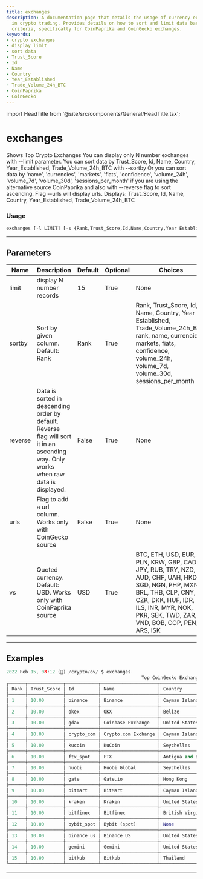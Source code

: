 ```yaml
---
title: exchanges
description: A documentation page that details the usage of currency exchange parameters
  in crypto trading. Provides details on how to sort and limit data based on various
  criteria, specifically for CoinPaprika and CoinGecko exchanges.
keywords:
- crypto exchanges
- display limit
- sort data
- Trust_Score
- Id
- Name
- Country
- Year_Established
- Trade_Volume_24h_BTC
- CoinPaprika
- CoinGecko
---
```


import HeadTitle from '@site/src/components/General/HeadTitle.tsx';

<HeadTitle title="exchanges - Ov - Crypto - Reference | OpenBB Terminal Docs" />

# exchanges

Shows Top Crypto Exchanges You can display only N number exchanges with --limit parameter. You can sort data by Trust_Score, Id, Name, Country, Year_Established, Trade_Volume_24h_BTC with --sortby Or you can sort data by 'name', 'currencies', 'markets', 'fiats', 'confidence', 'volume_24h', 'volume_7d', 'volume_30d', 'sessions_per_month' if you are using the alternative source CoinPaprika and also with --reverse flag to sort ascending. Flag --urls will display urls. Displays: Trust_Score, Id, Name, Country, Year_Established, Trade_Volume_24h_BTC

### Usage

```python
exchanges [-l LIMIT] [-s {Rank,Trust_Score,Id,Name,Country,Year Established,Trade_Volume_24h_BTC,rank,name,currencies,markets,fiats,confidence,volume_24h,volume_7d,volume_30d,sessions_per_month}] [-r] [-u] [--vs {BTC,ETH,USD,EUR,PLN,KRW,GBP,CAD,JPY,RUB,TRY,NZD,AUD,CHF,UAH,HKD,SGD,NGN,PHP,MXN,BRL,THB,CLP,CNY,CZK,DKK,HUF,IDR,ILS,INR,MYR,NOK,PKR,SEK,TWD,ZAR,VND,BOB,COP,PEN,ARS,ISK}]
```

---

## Parameters

| Name | Description | Default | Optional | Choices |
| ---- | ----------- | ------- | -------- | ------- |
| limit | display N number records | 15 | True | None |
| sortby | Sort by given column. Default: Rank | Rank | True | Rank, Trust_Score, Id, Name, Country, Year Established, Trade_Volume_24h_BTC, rank, name, currencies, markets, fiats, confidence, volume_24h, volume_7d, volume_30d, sessions_per_month |
| reverse | Data is sorted in descending order by default. Reverse flag will sort it in an ascending way. Only works when raw data is displayed. | False | True | None |
| urls | Flag to add a url column. Works only with CoinGecko source | False | True | None |
| vs | Quoted currency. Default: USD. Works only with CoinPaprika source | USD | True | BTC, ETH, USD, EUR, PLN, KRW, GBP, CAD, JPY, RUB, TRY, NZD, AUD, CHF, UAH, HKD, SGD, NGN, PHP, MXN, BRL, THB, CLP, CNY, CZK, DKK, HUF, IDR, ILS, INR, MYR, NOK, PKR, SEK, TWD, ZAR, VND, BOB, COP, PEN, ARS, ISK |


---

## Examples

```python
2022 Feb 15, 08:12 (🦋) /crypto/ov/ $ exchanges
                                                  Top CoinGecko Exchanges
┌──────┬─────────────┬────────────┬─────────────────────┬────────────────────────┬──────────────────┬──────────────────────┐
│ Rank │ Trust_Score │ Id         │ Name                │ Country                │ Year_Established │ Trade_Volume_24h_BTC │
├──────┼─────────────┼────────────┼─────────────────────┼────────────────────────┼──────────────────┼──────────────────────┤
│ 1    │ 10.00       │ binance    │ Binance             │ Cayman Islands         │ 2017.00          │ 307450.76            │
├──────┼─────────────┼────────────┼─────────────────────┼────────────────────────┼──────────────────┼──────────────────────┤
│ 2    │ 10.00       │ okex       │ OKX                 │ Belize                 │ 2013.00          │ 80452.05             │
├──────┼─────────────┼────────────┼─────────────────────┼────────────────────────┼──────────────────┼──────────────────────┤
│ 3    │ 10.00       │ gdax       │ Coinbase Exchange   │ United States          │ 2012.00          │ 68358.93             │
├──────┼─────────────┼────────────┼─────────────────────┼────────────────────────┼──────────────────┼──────────────────────┤
│ 4    │ 10.00       │ crypto_com │ Crypto.com Exchange │ Cayman Islands         │ 2019.00          │ 60342.43             │
├──────┼─────────────┼────────────┼─────────────────────┼────────────────────────┼──────────────────┼──────────────────────┤
│ 5    │ 10.00       │ kucoin     │ KuCoin              │ Seychelles             │ 2014.00          │ 53539.44             │
├──────┼─────────────┼────────────┼─────────────────────┼────────────────────────┼──────────────────┼──────────────────────┤
│ 6    │ 10.00       │ ftx_spot   │ FTX                 │ Antigua and Barbuda    │ 2019.00          │ 40360.67             │
├──────┼─────────────┼────────────┼─────────────────────┼────────────────────────┼──────────────────┼──────────────────────┤
│ 7    │ 10.00       │ huobi      │ Huobi Global        │ Seychelles             │ 2013.00          │ 34851.50             │
├──────┼─────────────┼────────────┼─────────────────────┼────────────────────────┼──────────────────┼──────────────────────┤
│ 8    │ 10.00       │ gate       │ Gate.io             │ Hong Kong              │ None             │ 30159.12             │
├──────┼─────────────┼────────────┼─────────────────────┼────────────────────────┼──────────────────┼──────────────────────┤
│ 9    │ 10.00       │ bitmart    │ BitMart             │ Cayman Islands         │ 2017.00          │ 21782.37             │
├──────┼─────────────┼────────────┼─────────────────────┼────────────────────────┼──────────────────┼──────────────────────┤
│ 10   │ 10.00       │ kraken     │ Kraken              │ United States          │ 2011.00          │ 19819.63             │
├──────┼─────────────┼────────────┼─────────────────────┼────────────────────────┼──────────────────┼──────────────────────┤
│ 11   │ 10.00       │ bitfinex   │ Bitfinex            │ British Virgin Islands │ 2014.00          │ 13254.81             │
├──────┼─────────────┼────────────┼─────────────────────┼────────────────────────┼──────────────────┼──────────────────────┤
│ 12   │ 10.00       │ bybit_spot │ Bybit (spot)        │ None                   │ 2018.00          │ 7823.03              │
├──────┼─────────────┼────────────┼─────────────────────┼────────────────────────┼──────────────────┼──────────────────────┤
│ 13   │ 10.00       │ binance_us │ Binance US          │ United States          │ 2019.00          │ 7384.36              │
├──────┼─────────────┼────────────┼─────────────────────┼────────────────────────┼──────────────────┼──────────────────────┤
│ 14   │ 10.00       │ gemini     │ Gemini              │ United States          │ 2014.00          │ 2876.09              │
├──────┼─────────────┼────────────┼─────────────────────┼────────────────────────┼──────────────────┼──────────────────────┤
│ 15   │ 10.00       │ bitkub     │ Bitkub              │ Thailand               │ 2018.00          │ 2163.91              │
└──────┴─────────────┴────────────┴─────────────────────┴────────────────────────┴──────────────────┴──────────────────────┘
```
---
